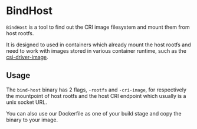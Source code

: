 # BindHost

`BindHost` is a tool to find out the CRI image filesystem and mount them from host rootfs.

It is designed to used in containers which already mount the host rootfs and need to work with images stored in various container runtime,
such as the [csi-driver-image](https://github.com/warm-metal/csi-driver-image).

## Usage

The `bind-host` binary has 2 flags, `-rootfs` and `-cri-image`, for respectively the mountpoint of host rootfs and
the host CRI endpoint which usually is a unix socket URL.

You can also use our Dockerfile as one of your build stage and copy the binary to your image.
